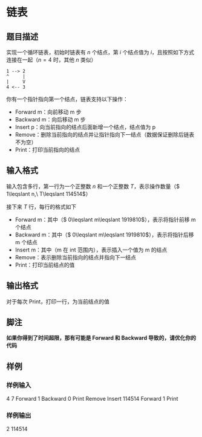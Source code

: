 # 链表

## 题目描述

实现一个循环链表，初始时链表有 $n$ 个结点，第 $i$ 个结点值为 $i$，且按照如下方式连接在一起（$n=4$ 时，其他 $n$ 类似）

```mermaid
1 --> 2
^     |
|     V
4 <-- 3
```

你有一个指针指向第一个结点，链表支持以下操作：

* Forward m：向前移动 m 步
* Backward m：向后移动 m 步
* Insert p：向当前指向的结点后面新增一个结点，结点值为 p
* Remove：删除当前指向的结点并让指针指向下一结点（数据保证删除后链表不为空）
* Print：打印当前指向的结点

## 输入格式

输入包含多行，第一行为一个正整数 $n$ 和一个正整数 $T$，表示操作数量（$ 1\leqslant n,\ T\leqslant 114514$）

接下来 $T$ 行，每行的格式如下

* Forward m：其中（$ 0\leqslant m\leqslant 1919810$），表示将指针前移 m 个结点
* Backward m：其中（$ 0\leqslant m\leqslant 1919810$），表示将指针后移 m 个结点
* Insert m：其中（m 在 int 范围内），表示插入一个值为 m 的结点
* Remove：表示删除当前指向的结点并指向下一结点
* Print：打印当前结点的值

## 输出格式

对于每次 Print，打印一行，为当前结点的值

## 脚注

**如果你得到了时间超限，那有可能是 Forward 和 Backward 导致的，请优化你的代码**

## 样例

### 样例输入

4 7
Forward 1
Backward 0
Print
Remove
Insert 114514
Forward 1
Print

### 样例输出

2
114514
